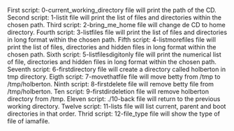 First script: 0-current_working_directory file will print the path of the CD.
Second script: 1-listit file will print the list of files and directories within the chosen path.
Third script: 2-bring_me_home file will change de CD to home directory.
Fourth script: 3-listfiles file will print the list of files and directories in long format within the chosen path.
Fifth script: 4-listmorefiles file will print the list of files, directories and hidden files in long format within the chosen path.
Sixth script: 5-listfilesdigitonly file will print the numerical list of file, directories and hidden files in long format within the chosen path.
Seventh script: 6-firstdirectory file will create a directory called holberton in tmp directory.
Eigth script: 7-movethatfile file will move betty from /tmp to /tmp/holberton.
Ninth script: 8-firstdelete file will remove betty file from /tmp/holberton.
Ten script: 9-firstdirdeletion file will remove holberton directory from /tmp.
Eleven script: ./10-back file will return to the previous working directory.
Twelve script: 11-lists file will list current, parent and boot directories in that order.
Thrid script: 12-file_type file will show the type of file of iamafile.